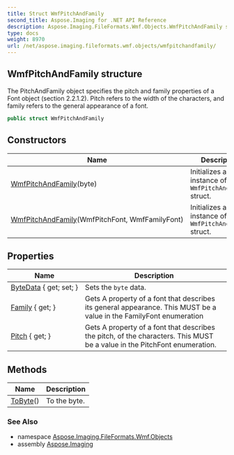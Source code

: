 ```yaml
---
title: Struct WmfPitchAndFamily
second_title: Aspose.Imaging for .NET API Reference
description: Aspose.Imaging.FileFormats.Wmf.Objects.WmfPitchAndFamily struct. The PitchAndFamily object specifies the pitch and family properties of a Font object section 2.2.1.2. Pitch refers to the width of the characters and family refers to the general appearance of a font
type: docs
weight: 8970
url: /net/aspose.imaging.fileformats.wmf.objects/wmfpitchandfamily/
---
```

## WmfPitchAndFamily structure

The PitchAndFamily object specifies the pitch and family properties of a Font object (section 2.2.1.2). Pitch refers to the width of the characters, and family refers to the general appearance of a font.

```csharp
public struct WmfPitchAndFamily
```

## Constructors

| Name | Description |
| --- | --- |
| [WmfPitchAndFamily](wmfpitchandfamily/#constructor_1)(byte) | Initializes a new instance of the `WmfPitchAndFamily` struct. |
| [WmfPitchAndFamily](wmfpitchandfamily/#constructor)(WmfPitchFont, WmfFamilyFont) | Initializes a new instance of the `WmfPitchAndFamily` struct. |

## Properties

| Name | Description |
| --- | --- |
| [ByteData](../../aspose.imaging.fileformats.wmf.objects/wmfpitchandfamily/bytedata/) { get; set; } | Sets the `byte` data. |
| [Family](../../aspose.imaging.fileformats.wmf.objects/wmfpitchandfamily/family/) { get; } | Gets A property of a font that describes its general appearance. This MUST be a value in the FamilyFont enumeration |
| [Pitch](../../aspose.imaging.fileformats.wmf.objects/wmfpitchandfamily/pitch/) { get; } | Gets A property of a font that describes the pitch, of the characters. This MUST be a value in the PitchFont enumeration. |

## Methods

| Name | Description |
| --- | --- |
| [ToByte](../../aspose.imaging.fileformats.wmf.objects/wmfpitchandfamily/tobyte/)() | To the byte. |

### See Also

* namespace [Aspose.Imaging.FileFormats.Wmf.Objects](../../aspose.imaging.fileformats.wmf.objects/)
* assembly [Aspose.Imaging](../../)


